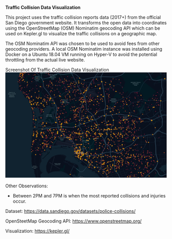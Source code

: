 <b>Traffic Collision Data Visualization</b>

This project uses the traffic collision reports data (2017+) from the official San Diego government website. It transforms the open data into coordinates using the OpenStreetMap (OSM) Nominatim geocoding API which can be used on Kepler.gl to visualize the traffic collisions on a geographic map.

The OSM Nominatim API was chosen to be used to avoid fees from other geocoding providers. A local OSM Nominatim instance was installed using Docker on a Ubuntu 18.04 VM running on Hyper-V to avoid the potential throttling from the actual live website.

Screenshot Of Traffic Collision Data Visualization
![](reported-collisions-heatmap.png)

Other Observations: 
- Between 2PM and 7PM is when the most reported collisions and injuries occur.

Dataset: https://data.sandiego.gov/datasets/police-collisions/

OpenSteetMap Geocoding API: https://www.openstreetmap.org/

Visualization: https://kepler.gl/
